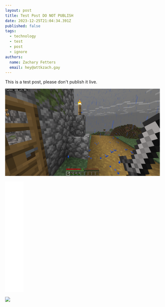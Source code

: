 ```yaml
---
layout: post
title: Test Post DO NOT PUBLISH
date: 2023-12-25T21:04:34.391Z
published: false
tags:
  - technology
  - test
  - post
  - ignore
authors:
  name: Zachary Fetters
  email: hey@attkzach.gay
---
```

This is a test post, please don't publish it live.

![Screenshot of Minecraft](/assets/image/hotlink-ok/attachment/screenshot_2023-12-02_204235.png)

![Narrow Image](/assets/image/pageGrid.webp)

![](https://i.imgur.com/APfU8wi.jpg)